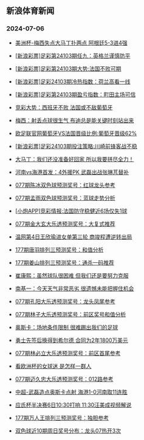 ## 新浪体育新闻 
### 2024-07-06

+ [美洲杯-梅西失点大马丁扑两点 阿根廷5-3进4强](https://sports.sina.com.cn/global/others/2024-07-05/doc-inccaaeq6654115.shtml)

+ [[新浪彩票]足彩第24103期任九：英格兰谨慎防平](https://sports.sina.com.cn/l/2024-07-05/doc-incazrqw2290702.shtml)

+ [[新浪彩票]足彩第24103期大势:法国不败可期](https://sports.sina.com.cn/l/2024-07-05/doc-incazrqu6792771.shtml)

+ [[新浪彩票]足彩24103期冷热指数：荷兰高看一线](https://sports.sina.com.cn/l/2024-07-05/doc-incazrqw2292630.shtml)

+ [[新浪彩票]足彩第24103期盈亏指数：町田主场可信](https://sports.sina.com.cn/l/2024-07-05/doc-incazrqw2292001.shtml)

+ [竞彩大势：西班牙不败 法国或不敌葡萄牙](https://sports.sina.com.cn/l/2024-07-05/doc-incayivk7390177.shtml)

+ [梅西：射丢点球很生气 布迪总是能关键时刻站出来](https://sports.sina.com.cn/global/others/2024-07-05/doc-inccahnn6570223.shtml)

+ [欧足联官网葡萄牙VS法国晋级比例:葡萄牙晋级62%](https://sports.sina.com.cn/l/2024-07-05/doc-incaycpn7467008.shtml)

+ [[新浪彩票]足彩24103期投注策略:川崎前锋客战不稳](https://sports.sina.com.cn/l/2024-07-05/doc-incazrqu6794012.shtml)

+ [大马丁：我们还没准备好回家 所以我要拼尽全力！](https://sports.sina.com.cn/global/others/2024-07-05/doc-inccahnn6564353.shtml)

+ [河南vs海港首发：4外援PK 武磊出战张琳芃替补](https://sports.sina.com.cn/china/j/2024-07-05/doc-inccaxke6423671.shtml)

+ [077期陈冰双色球预测奖号：红球龙头参考](https://sports.sina.com.cn/l/2024-07-05/doc-inccahnn6592686.shtml)

+ [077期孟雨双色球预测奖号：蓝球走势分析](https://sports.sina.com.cn/l/2024-07-05/doc-inccahnq2085582.shtml)

+ [[小炮APP]竞彩情报:法国防守稳健近6场仅失1球](https://sports.sina.com.cn/l/2024-07-05/doc-incazvws6718731.shtml)

+ [077期金大玄大乐透预测奖号：大复式推荐](https://sports.sina.com.cn/l/2024-07-05/doc-inccahnn6595234.shtml)

+ [温网第4日王欣瑜进女单第三轮 商竣程遭逆转出局](https://sports.sina.com.cn/tennis/china/2024-07-05/doc-incazrqw2296141.shtml)

+ [177期唐羽排列三预测奖号：和值分析](https://sports.sina.com.cn/l/2024-07-05/doc-inccanun1978933.shtml)

+ [177期姜山排列三预测奖号：通杀一码推荐](https://sports.sina.com.cn/l/2024-07-05/doc-inccanuk6483012.shtml)

+ [崔康熙：虽然球队很困难 但我们还是要努力克服](https://sports.sina.com.cn/china/j/2024-07-05/doc-inccaxkh1929416.shtml)

+ [南基一：今天天气非常恶劣 很遗憾未能把握住机会](https://sports.sina.com.cn/china/j/2024-07-05/doc-inccccse1840943.shtml)

+ [077期孔阳大乐透预测奖号：龙头凤尾参考](https://sports.sina.com.cn/l/2024-07-05/doc-inccahnn6595723.shtml)

+ [077期林子大乐透预测奖号：前区奖号和值分析](https://sports.sina.com.cn/l/2024-07-05/doc-inccahnn6601165.shtml)

+ [奥斯卡：场地条件限制 很难踢出我们的足球](https://sports.sina.com.cn/china/j/2024-07-05/doc-inccccse1830666.shtml)

+ [勇士先签后换得到希尔德 合同为2年1800万美元](https://sports.sina.com.cn/basketball/nba/2024-07-05/doc-inccccsa6348846.shtml)

+ [077期林必立大乐透预测奖号：前区首尾参考](https://sports.sina.com.cn/l/2024-07-05/doc-inccahnn6600811.shtml)

+ [看欧洲杯的女球迷 是怎样一群人](https://sports.sina.com.cn/g/pl/2024-07-05/doc-inccahnn6569070.shtml)

+ [077期迈久忠大乐透预测奖号：012路参考](https://sports.sina.com.cn/l/2024-07-05/doc-inccahnn6599107.shtml)

+ [中超-武磊造点奥斯卡点射 海港1-0河南取11连胜](https://sports.sina.com.cn/china/j/2024-07-05/doc-inccccsa6325806.shtml)

+ [应氏杯半决赛6日10:30打响 11:30汪美成视频解说](https://sports.sina.com.cn/go/2024-07-05/doc-inccatak1960463.shtml)

+ [177期万人王排列三预测奖号：独胆参考](https://sports.sina.com.cn/l/2024-07-05/doc-inccanuk6482116.shtml)

+ [双色球近10期周日奖号分布：龙头07热开3次](https://sports.sina.com.cn/l/2024-07-05/doc-inccaaes2148635.shtml)

